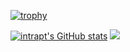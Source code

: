 [![trophy](https://github-profile-trophy.vercel.app/?username=intrapt&theme=dracula&row=1&margin-w=25)](https://github.com/ryo-ma/github-profile-trophy)

[![intrapt's GitHub stats](https://github-readme-stats.vercel.app/api?username=intrapt&count_private=true&include_all_commits=true&theme=dracula)](https://github.com/anuraghazra/github-readme-stats)
<img src="https://github-readme-stats.vercel.app/api/top-langs/?username=intrapt&layout=compact&theme=dracula&langs_count=10" />
</div>
